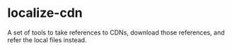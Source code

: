 # localize-cdn
A set of tools to take references to CDNs, download those references, and refer the local files instead.
